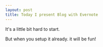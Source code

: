 ```yaml
---
layout: post
title: Today I present Blog with Evernote
---
```

It's a little bit hard to start.

But when you setup it already. it will be fun!